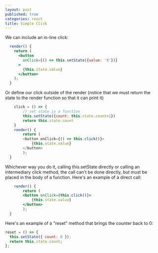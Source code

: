 ```yaml
---
layout: post
published: true
categories: react
title: Simple Click
---
```


We can include an in-line click:

```jsx
  render() {
    return (
      <button
        onClick={() => this.setState({value: 'X'})}
      >
        {this.state.value}
      </button>
    );
  }
```

Or define our click outside of the render (notice that we must return the state to the render function so that it can print it)

```javascript
    click = () => {
        // set state is a function
        this.setState({count: this.state.count+1})
        return this.state.count
    }
    render() {
        return (
        <button onClick={() => this.click()}>
            {this.state.value}
        </button>
        );
  }
```

Whichever way you do it, calling this.setState directly or calling an intermediary click method, the call can't be done directly, but must be placed in the body of a function. Here's an example of a direct call:

```jsx
    render() {
        return (
        <button onClick={this.click()}>
            {this.state.value}
        </button>
        );
  }
```

Here's an example of a "reset" method that brings the counter back to 0:

```javascript
reset = () => {
  this.setState({ count: 0 });
  return this.state.count;
};
```
